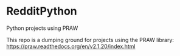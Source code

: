 # RedditPython
Python projects using PRAW

This repo is a dumping ground for projects using the PRAW library:
https://praw.readthedocs.org/en/v2.1.20/index.html

